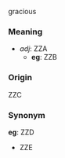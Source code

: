 gracious
### Meaning
+ _adj_: ZZA
    + __eg__: ZZB

### Origin

ZZC

### Synonym

__eg__: ZZD

+ ZZE


